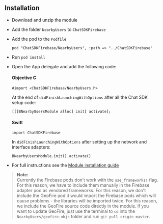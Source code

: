 ## Installation

+ Download and unzip the module
+ Add the folder `NearbyUsers` to `ChatSDKFirebase`
+ Add the pod to the `Podfile`

  ```
  pod "ChatSDKFirebase/NearbyUsers", :path => "../ChatSDKFirebase"
  ```

+ Run ```pod install```
+ Open the App delegate and add the following code:

  #### Objective C
  
  ```
  #import <ChatSDKFirebase/NearbyUsers.h>
  ```
   
  At the end of `didFinishLaunchingWithOptions` after all the Chat SDK setup code:
  
  ```
  [[[BNearbyUsersModule alloc] init] activate];
  ```
  
  #### Swift
  
  ```
  import ChatSDKFirebase
  ```
  
  In `didFinishLaunchingWithOptions` after setting up the network and interface adapters:
  
  ```
  BNearbyUsersModule.init().activate()
  ``` 

+ For full instructions see the [Module installation guide](http://chatsdk.co/docs/ios-installing-modules/)

> **Note:**  
> Currently the Firebase pods don't work with the `use_frameworks!` flag. For this reason, we have to include them manually in the Firebase adapter pod as vendored frameworks. For this reason, we don't include the GeoFire pod it would import the Firebase pods which will cause problems - the libraries will be imported twice. For this reason, we include the GeoFire source code directly in the module. If you want to update GeoFire, just use the terminal to `cd` into the `NearbyUsers/geofire-objc` folder and run `git pull origin master`.

